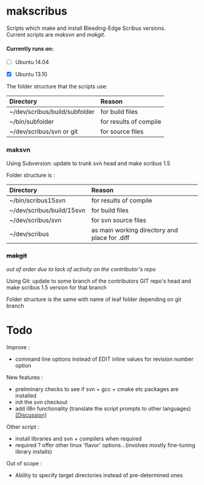 makscribus
==========
Scripts which make and install Bleeding-Edge Scribus versions.  
Current scripts are _maksvn_ and _makgit_.  
  
#### Currently runs on:
<!-- [ ] Ubuntu 14.10 -->
- [ ] Ubuntu 14.04
- [x] Ubuntu 13.10


The folder structure that the scripts use:

|Directory |Reason  |
| :-------- | :----- |
| ~/dev/scribus/build/subfolder | for build files |
| ~/bin/subfolder               | for results of compile |
| ~/dev/scribus/svn or git      | for source files |

### maksvn

Using Subversion: update to trunk svn head and make scribus 1.5

Folder structure is :

|Directory |Reason |
| :-------- | :----- |
| ~/bin/scribus15svn        | for results of compile  |
| ~/dev/scribus/build/15svn | for build files         |
| ~/dev/scribus/svn         | for svn source files    |
| ~/dev/scribus             | as main working directory and place for .diff |

### ~~makgit~~
_out of order due to lack of activity on the contributor's repo_

Using Git: update to some branch of the contributors GIT repo's head and make scribus 1.5 version for that branch 

Folder structure is the same with name of leaf folder depending on git branch

# Todo

Improve :
* command line options instead of EDIT inline values for revision number option

New features :
* preliminary checks to see if svn + gcc + cmake etc packages are installed
* init the svn checkout
* add il8n functionality (translate the script prompts to other languages) [[Discussion]](https://github.com/JLuc/makscribus/issues/2)

Other script :
* install libraries and svn + compilers when required
* required ? offer other linux 'flavor' options...(involves mostly fine-tuning library installs)

Out of scope :
* Ability to specify target directories instead of pre-determined ones
